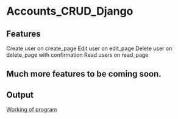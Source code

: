 # Accounts_CRUD_Django

## Features
Create user on create_page
Edit user on edit_page
Delete user on delete_page with confirmation
Read users on read_page

## Much more features to be coming soon.

## Output
[Working of program](https://github.com/jairajsahgal/Accounts_CRUD_Django/blob/master/Screenshot%202022-04-02%20at%2000-15-53%20Employee%20Register.png?raw=true)
